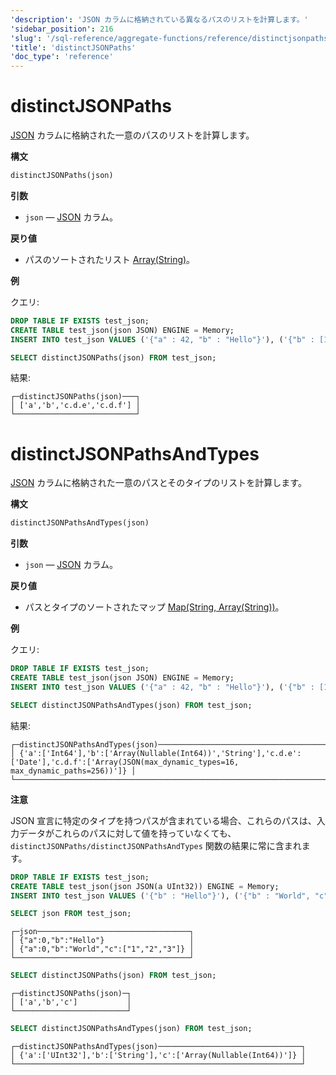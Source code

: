 ```yaml
---
'description': 'JSON カラムに格納されている異なるパスのリストを計算します。'
'sidebar_position': 216
'slug': '/sql-reference/aggregate-functions/reference/distinctjsonpaths'
'title': 'distinctJSONPaths'
'doc_type': 'reference'
---
```



# distinctJSONPaths

[JSON](../../data-types/newjson.md) カラムに格納された一意のパスのリストを計算します。

**構文**

```sql
distinctJSONPaths(json)
```

**引数**

- `json` — [JSON](../../data-types/newjson.md) カラム。

**戻り値**

- パスのソートされたリスト [Array(String)](../../data-types/array.md)。

**例**

クエリ:

```sql
DROP TABLE IF EXISTS test_json;
CREATE TABLE test_json(json JSON) ENGINE = Memory;
INSERT INTO test_json VALUES ('{"a" : 42, "b" : "Hello"}'), ('{"b" : [1, 2, 3], "c" : {"d" : {"e" : "2020-01-01"}}}'), ('{"a" : 43, "c" : {"d" : {"f" : [{"g" : 42}]}}}')
```

```sql
SELECT distinctJSONPaths(json) FROM test_json;
```

結果:

```reference
┌─distinctJSONPaths(json)───┐
│ ['a','b','c.d.e','c.d.f'] │
└───────────────────────────┘
```


# distinctJSONPathsAndTypes

[JSON](../../data-types/newjson.md) カラムに格納された一意のパスとそのタイプのリストを計算します。

**構文**

```sql
distinctJSONPathsAndTypes(json)
```

**引数**

- `json` — [JSON](../../data-types/newjson.md) カラム。

**戻り値**

- パスとタイプのソートされたマップ [Map(String, Array(String))](../../data-types/map.md)。

**例**

クエリ:

```sql
DROP TABLE IF EXISTS test_json;
CREATE TABLE test_json(json JSON) ENGINE = Memory;
INSERT INTO test_json VALUES ('{"a" : 42, "b" : "Hello"}'), ('{"b" : [1, 2, 3], "c" : {"d" : {"e" : "2020-01-01"}}}'), ('{"a" : 43, "c" : {"d" : {"f" : [{"g" : 42}]}}}')
```

```sql
SELECT distinctJSONPathsAndTypes(json) FROM test_json;
```

結果:

```reference
┌─distinctJSONPathsAndTypes(json)───────────────────────────────────────────────────────────────────────────────────────────────────────────────┐
│ {'a':['Int64'],'b':['Array(Nullable(Int64))','String'],'c.d.e':['Date'],'c.d.f':['Array(JSON(max_dynamic_types=16, max_dynamic_paths=256))']} │
└───────────────────────────────────────────────────────────────────────────────────────────────────────────────────────────────────────────────┘
```

**注意**

JSON 宣言に特定のタイプを持つパスが含まれている場合、これらのパスは、入力データがこれらのパスに対して値を持っていなくても、`distinctJSONPaths/distinctJSONPathsAndTypes` 関数の結果に常に含まれます。

```sql
DROP TABLE IF EXISTS test_json;
CREATE TABLE test_json(json JSON(a UInt32)) ENGINE = Memory;
INSERT INTO test_json VALUES ('{"b" : "Hello"}'), ('{"b" : "World", "c" : [1, 2, 3]}');
```

```sql
SELECT json FROM test_json;
```

```text
┌─json──────────────────────────────────┐
│ {"a":0,"b":"Hello"}                   │
│ {"a":0,"b":"World","c":["1","2","3"]} │
└───────────────────────────────────────┘
```

```sql
SELECT distinctJSONPaths(json) FROM test_json;
```

```text
┌─distinctJSONPaths(json)─┐
│ ['a','b','c']           │
└─────────────────────────┘
```

```sql
SELECT distinctJSONPathsAndTypes(json) FROM test_json;
```

```text
┌─distinctJSONPathsAndTypes(json)────────────────────────────────┐
│ {'a':['UInt32'],'b':['String'],'c':['Array(Nullable(Int64))']} │
└────────────────────────────────────────────────────────────────┘
```
